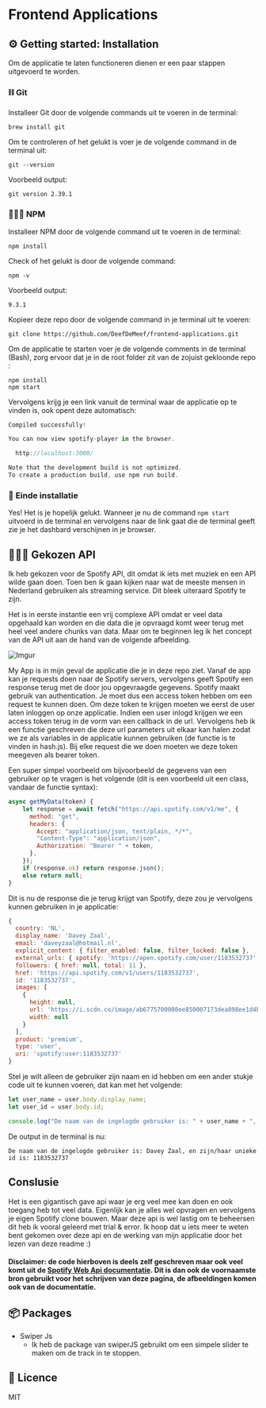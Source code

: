 # Frontend Applications #

## ⚙️ Getting started: Installation ##
Om de applicatie te laten functioneren dienen er een paar stappen uitgevoerd te worden.

### ⛓️ Git
Installeer Git door de volgende commands uit te voeren in de terminal: 
```
brew install git
```
Om te controleren of het gelukt is voer je de volgende command in de terminal uit: 
```
git --version
```
Voorbeeld output: 
```
git version 2.39.1
```

### 👨🏼‍💼 NPM
Installeer NPM door de volgende command uit te voeren in de terminal: 
```
npm install
``` 
Check of het gelukt is door de volgende command: 
```
npm -v
```
Voorbeeld output: 
```
9.3.1 
```

Kopieer deze repo door de volgende command in je terminal uit te voeren: 
```
git clone https://github.com/DeefDeMeef/frontend-applications.git
```

Om de applicatie te starten voer je de volgende comments in de terminal (Bash), zorg ervoor dat je in de root folder zit van de zojuist gekloonde repo : 
```
npm install
npm start
```
Vervolgens krijg je een link vanuit de terminal waar de applicatie op te vinden is, ook opent deze automatisch: 
```js
Compiled successfully!

You can now view spotify-player in the browser.

  http://localhost:3000/

Note that the development build is not optimized.
To create a production build, use npm run build.

```

### 🏁 Einde installatie
Yes! Het is je hopelijk gelukt. Wanneer je nu de command `npm start` uitvoerd in de terminal en vervolgens naar de link gaat die de terminal geeft zie je het dashbard verschijnen in je browser.

## 👨🏼‍🍳 Gekozen API
Ik heb gekozen voor de Spotify API, dit omdat ik iets met muziek en een API wilde gaan doen. Toen ben ik gaan kijken naar wat de meeste mensen in Nederland gebruiken als streaming service. Dit bleek uiteraard Spotify te zijn.

Het is in eerste instantie een vrij complexe API omdat er veel data opgehaald kan worden en die data die je opvraagd komt weer terug met heel veel andere chunks van data. Maar om te beginnen leg ik het concept van de API uit aan de hand van de volgende afbeelding.

![Imgur](https://i.imgur.com/dq01lEi.png)

My App is in mijn geval de applicatie die je in deze repo ziet. Vanaf de app kan je requests doen naar de Spotify servers, vervolgens geeft Spotify een response terug met de door jou opgevraagde gegevens. Spotify maakt gebruik van authentication. Je moet dus een access token hebben om een request te kunnen doen. Om deze token te krijgen moeten we eerst de user laten inloggen op onze applicatie. Indien een user inlogd krijgen we een access token terug in de vorm van een callback in de url. Vervolgens heb ik een functie geschreven die deze url parameters uit elkaar kan halen zodat we ze als variables in de applicatie kunnen gebruiken (de functie is te vinden in hash.js). Bij elke request die we doen moeten we deze token meegeven als bearer token. 

Een super simpel voorbeeld om bijvoorbeeld de gegevens van een gebruiker op te vragen is het volgende (dit is een voorbeeld uit een class, vandaar de functie syntax):
```js
async getMyData(token) {
    let response = await fetch("https://api.spotify.com/v1/me", {
      method: "get",
      headers: {
        Accept: "application/json, text/plain, */*",
        "Content-Type": "application/json",
        Authorization: "Bearer " + token,
      },
    });
    if (response.ok) return response.json();
    else return null;
}
```
Dit is nu de response die je terug krijgt van Spotify, deze zou je vervolgens kunnen gebruiken in je applicatie:

```js
{
  country: 'NL',
  display_name: 'Davey Zaal',
  email: 'daveyzaal@hotmail.nl',
  explicit_content: { filter_enabled: false, filter_locked: false },
  external_urls: { spotify: 'https://open.spotify.com/user/1183532737' },
  followers: { href: null, total: 11 },
  href: 'https://api.spotify.com/v1/users/1183532737',
  id: '1183532737',
  images: [
    {
      height: null,
      url: 'https://i.scdn.co/image/ab6775700000ee850007173dea898ee1d4b09d40',
      width: null
    }
  ],
  product: 'premium',
  type: 'user',
  uri: 'spotify:user:1183532737'
}
```
Stel je wilt alleen de gebruiker zijn naam en id hebben om een ander stukje code uit te kunnen voeren, dat kan met het volgende:
```js
let user_name = user.body.display_name;
let user_id = user.body.id;

console.log("De naam van de ingelogde gebruiker is: " + user_name + ", en zijn/haar unieke id is: " + user_id);
```
De output in de terminal is nu:
```
De naam van de ingelogde gebruiker is: Davey Zaal, en zijn/haar unieke id is: 1183532737
```

## Conslusie
Het is een gigantisch gave api waar je erg veel mee kan doen en ook toegang heb tot veel data. Eigenlijk kan je alles wel opvragen en vervolgens je eigen Spotify clone bouwen. Maar deze api is wel lastig om te beheersen dit heb ik vooral geleerd met trial & error. Ik hoop dat u iets meer te weten bent gekomen over deze api en de werking van mijn applicatie door het lezen van deze readme :)

#### Disclaimer: de code hierboven is deels zelf geschreven maar ook veel komt uit de [Spotify Web Api documentatie](https://developer.spotify.com/documentation/). Dit is dan ook de voornaamste bron gebruikt voor het schrijven van deze pagina, de afbeeldingen komen ook van de documentatie.

## 📦 Packages
- Swiper Js
  - Ik heb de package van swiperJS gebruikt om een simpele slider te maken om de track in te stoppen.

## 🪪 Licence 
MIT

